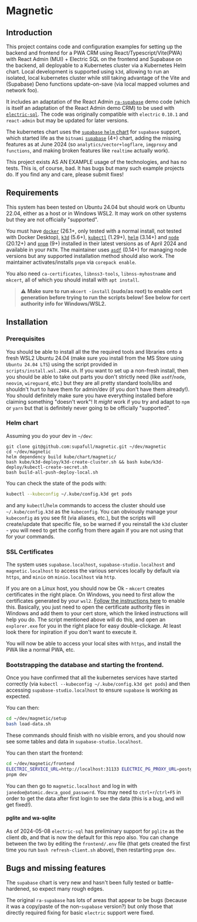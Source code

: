 # Magnetic

## Introduction

This project contains code and configuration examples for setting up the backend and frontend for a PWA CRM using React/Typescript/Vite(PWA) with React Admin (MUI) + Electric SQL on the frontend and Supabase on the backend, all deployable to a Kubernetes cluster via a Kubernetes Helm chart. Local development is supported using `k3d`, allowing to run an isolated, local kubernetes cluster while still taking advantage of the Vite and (Supabase) Deno functions update-on-save (via local mapped volumes and network foo).

It includes an adaptation of the React Admin [`ra-supabase`](https://github.com/marmelab/ra-supabase) demo code (which is itself an adaptation of the React Admin demo CRM) to be used with [`electric-sql`](https://electric-sql.com). The code was originally compatible with `electric` `0.10.1` and `react-admin` but may be updated for later versions.

The kubernetes chart uses the [`supabase` `helm` chart](https://github.com/supafull/helm-charts/) for `supabase` support, which started life as the `bitnami` [`supabase`](https://github.com/bitnami/charts/tree/main/bitnami/supabase) (4+) chart, adding the missing features as at June 2024 (so `analytics/vector+logflare`, `imgproxy` and `functions`, and making broken features like `realtime` actually work).

This project exists AS AN EXAMPLE usage of the technologies, and has no tests. This is, of course, bad. It has bugs but many such example projects do. If you find any and care, please submit fixes!

## Requirements

This system has been tested on Ubuntu 24.04 but should work on Ubuntu 22.04, either as a host or in Windows WSL2. It may work on other systems but they are not officially "supported".

You must have [`docker`](https://docs.docker.com/engine/install/ubuntu/) (26.1+, only tested with a normal install, not tested with Docker Desktop), [`k3d`](https://k3d.io/) (5.6+), [`kubectl`](https://github.com/kubernetes/kubectl) (1.29+), [`helm`](https://helm.sh/) (3.14+) and [`node`](https://nodejs.org/en) (20.12+) and [`pnpm`](https://pnpm.io/) (9+) installed in their latest versions as of April 2024 and available in your `PATH`. The maintainer uses [`asdf`](https://asdf-vm.com/) (0.14+) for managing node versions but any supported installation method should also work. The maintainer activates/installs `pnpm` via `corepack enable`.

You also need `ca-certificates`, `libnss3-tools`, `libnss-myhostname` and `mkcert`, all of which you should install with `apt install`.

> :warning: **Make sure to run `mkcert -install` (sudo/as root) to enable cert generation before trying to run the scripts below! See below for cert authority info for Windows/WSL2.**

## Installation

### Prerequisites

You should be able to install all the the required tools and libraries onto a fresh WSL2 Ubuntu 24.04 (make sure you install from the MS Store using `Ubuntu 24.04 LTS`) using the script provided in `scripts/install.wsl.2404.sh`. If you want to set up a non-fresh install, then you should be able to take out parts you don't strictly need (like `asdf`/`node`, `neovim`, `wireguard`, etc.) but they are all pretty standard tools/libs and shouldn't hurt to have them for admin/dev (if you don't have them already!). You should definitely make sure you have everything installed before claiming something "doesn't work"! It _might_ work if you try and adapt to `npm` or `yarn` but that is definitely never going to be officially "supported".

### Helm chart

Assuming you do your dev in `~/dev`:

```
git clone git@github.com:supafull/magnetic.git ~/dev/magnetic
cd ~/dev/magnetic
helm dependency build kube/chart/magnetic/
bash kube/k3d-deploy/k3d-create-cluster.sh && bash kube/k3d-deploy/kubectl-create-secret.sh
bash build-all-push-deploy-local.sh
```

You can check the state of the pods with:

```bash
kubectl --kubeconfig ~/.kube/config.k3d get pods
```

and any `kubectl`/`helm` commands to access the cluster should use `~/.kube/config.k3d` as the `kubeconfig`. You can obviously manage your `kubeconfig` as you see fit (via aliases, etc.), but the scripts will create/update that specific file, so be warned if you reinstall the `k3d` cluster - you will need to get the config from there again if you are not using that for your commands.

### SSL Certificates

The system uses `supabase.localhost`, `supabase-studio.localhost` and `magnetic.localhost` to access the various services locally by default via `https`, and `minio` on `minio.localhost` via `http`.

If you are on a Linux host, you should now be Ok - `mkcert` creates certificates in the right place. On Windows, you need to first allow the certificates generated by your `wsl2`. [Follow the instructions here](https://github.com/FiloSottile/mkcert/issues/357#issuecomment-1466762021) to enable this. Basically, you just need to open the certificate authority files in Windows and add them to your cert store, which the linked instructions will help you do. The script mentioned above will do this, and open an `explorer.exe` for you in the right place for easy double-clickage. At least look there for inpiration if you don't want to execute it.

You will now be able to access your local sites with `https`, and install the PWA like a normal PWA, etc.

### Bootstrapping the database and starting the frontend.

Once you have confirmed that all the kubernetes services have started correctly (via `kubectl --kubeconfig ~/.kube/config.k3d get pods`) and then accessing `supabase-studio.localhost` to ensure `supabase` is working as expected.

You can then:

```bash
cd ~/dev/magnetic/setup
bash load-data.sh
```

These commands should finish with no visible errors, and you should now see some tables and data in `supabase-studio.localhost`.

You can then start the frontend:

```bash
cd ~/dev/magnetic/frontend
ELECTRIC_SERVICE_URL=http://localhost:31133 ELECTRIC_PG_PROXY_URL=postgresql://postgres:proxy_password@localhost:31432/postgres bash refresh-client.sh
pnpm dev
```

You can then go to `magnetic.localhost` and log in with `janedoe@atomic.dev`:`a_good_password`. You may need to `ctrl+r`/`ctrl+F5` in order to get the data after first login to see the data (this is a bug, and will get fixed!).

#### pglite and wa-sqlite
As of 2024-05-08 `electric-sql` has preliminary support for `pglite` as the client db, and that is now the default for this repo also. You can change between the two by editing the `frontend/.env` file (that gets created the first time you run `bash refresh-client.sh` above), then restarting `pnpm dev`.

## Bugs and missing features

The `supabase` chart is very new and hasn't been fully tested or battle-hardened, so expect many rough edges.

The original `ra-supabase` has lots of areas that appear to be bugs (because it was a copy/paste of the non-`supabase` version?) but only those that directly required fixing for basic `electric` support were fixed.
